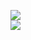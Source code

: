 [![](https://img.shields.io/badge/Made%20With-Github%20Spray-lightgrey.svg?style=for-the-badge&logo=github)](https://github.com/Annihil/github-spray#12787)  
[![](https://i.imgur.com/2DrTn0Z.gif)](https://github.com/Annihil/github-spray)